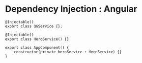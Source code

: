 # Dependency Injection : Angular

<pre><code data-line-numbers="1-100|1-1">@Injectable()
export class QGService {};

@Injectable()
export class HeroService() {}

export class AppComponent() {
    constructor(private heroService : HeroService) {}
}
</code></pre>
<!-- .element:  class="with-code-dark" -->
